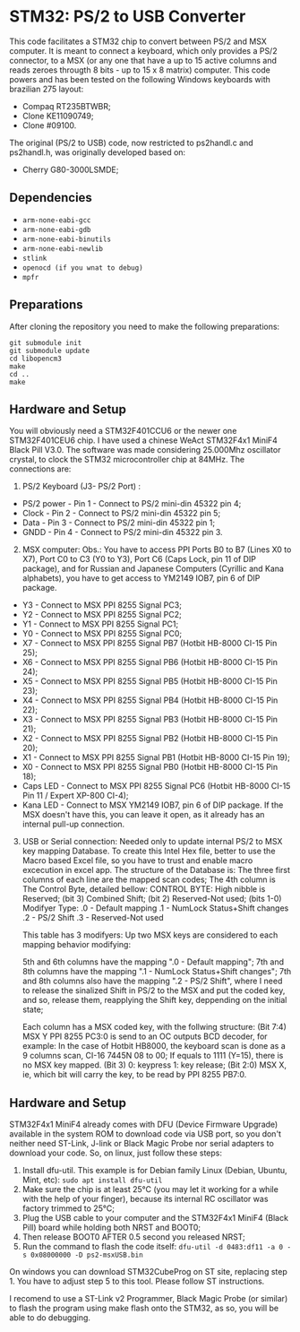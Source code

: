 # STM32: PS/2 to USB Converter

This code facilitates a STM32 chip to convert between PS/2 and MSX computer. It is meant to connect a keyboard, which only provides a PS/2 connector, to a MSX (or any one that have a up to 15 active columns and reads zeroes througth 8 bits - up to 15 x 8 matrix) computer.
This code powers and has been tested on the following Windows keyboards with brazilian 275 layout:
- Compaq RT235BTWBR;
- Clone KE11090749;
- Clone #09100.

The original (PS/2 to USB) code, now restricted to ps2handl.c and ps2handl.h, was originally developed based on:
- Cherry G80-3000LSMDE;

## Dependencies

- `arm-none-eabi-gcc`
- `arm-none-eabi-gdb`
- `arm-none-eabi-binutils`
- `arm-none-eabi-newlib`
- `stlink`
- `openocd (if you wnat to debug)`
- `mpfr`

## Preparations

After cloning the repository you need to make the following preparations:

```
git submodule init
git submodule update
cd libopencm3
make
cd ..
make
```

## Hardware and Setup

You will obviously need a STM32F401CCU6 or the newer one STM32F401CEU6 chip. I have used a chinese WeAct STM32F4x1 MiniF4 Black Pill V3.0. The software was made considering 25.000Mhz oscillator crystal, to clock the STM32 microcontroller chip at 84MHz. The connections are:

1) PS/2 Keyboard (J3- PS/2 Port) :
- PS/2 power - Pin 1 - Connect to PS/2 mini-din 45322 pin 4;
- Clock      - Pin 2 - Connect to PS/2 mini-din 45322 pin 5;
- Data       - Pin 3 - Connect to PS/2 mini-din 45322 pin 1;
- GNDD       - Pin 4 - Connect to PS/2 mini-din 45322 pin 3.

2) MSX computer:
Obs.: You have to access PPI Ports B0 to B7 (Lines X0 to X7), Port C0 to C3 (Y0 to Y3), Port C6 (Caps Lock, pin 11 of DIP package), and for Russian and Japanese Computers (Cyrillic and Kana alphabets), you have to get access to YM2149 IOB7, pin 6 of DIP package.
- Y3 - Connect to MSX PPI 8255 Signal PC3;
- Y2 - Connect to MSX PPI 8255 Signal PC2;
- Y1 - Connect to MSX PPI 8255 Signal PC1;
- Y0 - Connect to MSX PPI 8255 Signal PC0;
- X7 - Connect to MSX PPI 8255 Signal PB7 (Hotbit HB-8000 CI-15 Pin 25);
- X6 - Connect to MSX PPI 8255 Signal PB6 (Hotbit HB-8000 CI-15 Pin 24);
- X5 - Connect to MSX PPI 8255 Signal PB5 (Hotbit HB-8000 CI-15 Pin 23);
- X4 - Connect to MSX PPI 8255 Signal PB4 (Hotbit HB-8000 CI-15 Pin 22);
- X3 - Connect to MSX PPI 8255 Signal PB3 (Hotbit HB-8000 CI-15 Pin 21);
- X2 - Connect to MSX PPI 8255 Signal PB2 (Hotbit HB-8000 CI-15 Pin 20);
- X1 - Connect to MSX PPI 8255 Signal PB1 (Hotbit HB-8000 CI-15 Pin 19);
- X0 - Connect to MSX PPI 8255 Signal PB0 (Hotbit HB-8000 CI-15 Pin 18);
- Caps LED - Connect to MSX PPI 8255 Signal PC6 (Hotbit HB-8000 CI-15 Pin 11 / Expert XP-800 CI-4);
- Kana LED - Connect to MSX YM2149 IOB7, pin 6 of DIP package. If the MSX doesn't have this, you can leave it open, as it already has an internal pull-up connection.

3) USB or Serial connection: Needed only to update internal PS/2 to MSX key mapping Database. To create this Intel Hex file, better to use the Macro based Excel file, so you have to trust and enable macro excecution in excel app.
The structure of the Database is:
	The  three first columns of each line are the mapped scan codes;
	The 4th column is The Control Byte, detailed bellow:
	CONTROL BYTE:
		High nibble is Reserved;
		(bit 3) Combined Shift;
		(bit 2) Reserved-Not used;
		(bits 1-0) Modifyer Type:
		.0 - Default mapping
		.1 - NumLock Status+Shift changes
		.2 - PS/2 Shift
		.3 - Reserved-Not used
	
	This table has 3 modifyers: Up two MSX keys are considered to each mapping behavior modifying:
	
	5th and 6th columns have the mapping ".0 - Default mapping";
	7th and 8th columns have the mapping ".1 - NumLock Status+Shift changes";
	7th and 8th columns also have the mapping ".2 - PS/2 Shift", where I need to
	release the sinalized Shift in PS/2 to the MSX and put the coded key, and so,
	release them, reapplying the Shift key, deppending on the initial state;
	
	
	Each column has a MSX coded key, with the follwing structure:
	(Bit 7:4) MSX Y PPI 8255 PC3:0 is send to an OC outputs BCD decoder, for example:
					 In the case of Hotbit HB8000, the keyboard scan is done as a 9 columns scan, CI-16 7445N 08 to 00;
					 If equals to 1111 (Y=15), there is no MSX key mapped.
	(Bit 3)	 		 0: keypress
					 1: key release;
	(Bit 2:0) MSX X, ie, which bit will carry the key, to be read by PPI 8255 PB7:0.
	

## Hardware and Setup
STM32F4x1 MiniF4 already comes with DFU (Device Firmware Upgrade) available in the system ROM to download code via USB port, so you don't neither need ST-Link, J-link or Black Magic Probe nor serial adapters to download your code. So, on linux, just follow these steps:

1. Install dfu-util. This example is for Debian family Linux (Debian, Ubuntu, Mint, etc): `sudo apt install dfu-util`
2. Make sure the chip is at least 25°C (you may let it working for a while with the help of your finger), because its internal RC oscillator was factory trimmed to 25°C;
3. Plug the USB cable to your computer and the STM32F4x1 MiniF4 (Black Pill) board while holding both NRST and BOOT0;
4. Then release BOOT0 AFTER 0.5 second you released NRST;
5. Run the command to flash the code itself: `dfu-util -d 0483:df11 -a 0 -s 0x08000000 -D ps2-msxUSB.bin`

On windows you can download STM32CubeProg on ST site, replacing step 1. You have to adjust step 5 to this tool. Please follow ST instructions.

I recomend to use a ST-Link v2 Programmer, Black Magic Probe (or similar) to flash the program using make flash onto the STM32, as so, you will be able to do debugging.
